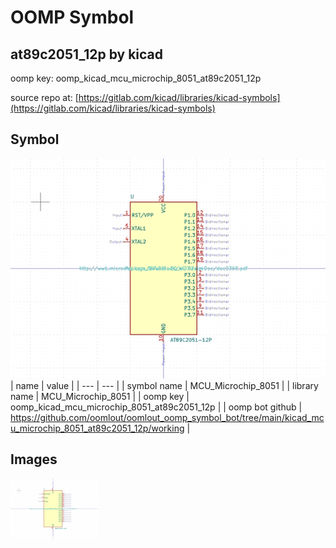 # OOMP Symbol  
## at89c2051_12p  by kicad  
  
oomp key: oomp_kicad_mcu_microchip_8051_at89c2051_12p  
  
source repo at: [https://gitlab.com/kicad/libraries/kicad-symbols](https://gitlab.com/kicad/libraries/kicad-symbols)  
## Symbol  
  
[![working.png](working_600.png)](working.png)  
| name | value | 
| --- | --- | 
| symbol name | MCU_Microchip_8051 | 
| library name | MCU_Microchip_8051 | 
| oomp key | oomp_kicad_mcu_microchip_8051_at89c2051_12p | 
| oomp bot github | https://github.com/oomlout/oomlout_oomp_symbol_bot/tree/main/kicad_mcu_microchip_8051_at89c2051_12p/working | 
## Images  
  
[![working.png](working_140.png)](working.png)  
